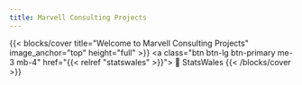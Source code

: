 ```yaml
---
title: Marvell Consulting Projects
---
```


{{< blocks/cover title="Welcome to Marvell Consulting Projects" image_anchor="top" height="full" >}}
<a class="btn btn-lg btn-primary me-3 mb-4" href="{{< relref "statswales" >}}">
🏴󠁧󠁢󠁷󠁬󠁳󠁿 StatsWales <i class="fas fa-arrow-alt-circle-right ms-2"></i>
</a>
{{< /blocks/cover >}}
